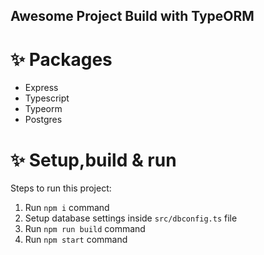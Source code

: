 ## Awesome Project Build with TypeORM


# ✨ Packages

- Express
- Typescript
- Typeorm
- Postgres

# ✨ Setup,build & run

Steps to run this project:

1. Run `npm i` command
2. Setup database settings inside `src/dbconfig.ts` file
3. Run `npm run build` command
4. Run `npm start` command
